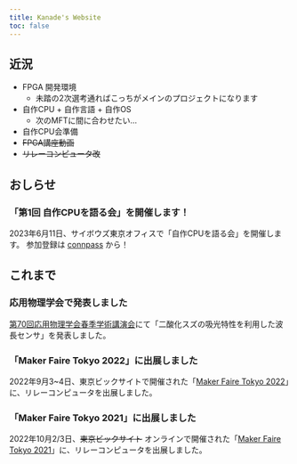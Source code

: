 ```yaml
---
title: Kanade's Website
toc: false
---
```


## 近況

- FPGA 開発環境
  - 未踏の2次選考通ればこっちがメインのプロジェクトになります
- 自作CPU + 自作言語 + 自作OS
  - 次のMFTに間に合わせたい…
- 自作CPU会準備
- ~~FPGA講座動画~~
- ~~リレーコンピュータ改~~

## おしらせ

### 「第1回 自作CPUを語る会」を開催します！

2023年6月11日、サイボウズ東京オフィスで「自作CPUを語る会」を開催します。
参加登録は [connpass](https://connpass.com/event/278142/) から！

## これまで

### 応用物理学会で発表しました

[第70回応用物理学会春季学術講演会](https://meeting.jsap.or.jp/)にて「二酸化スズの吸光特性を利用した波長センサ」を発表しました。

### 「Maker Faire Tokyo 2022」に出展しました

2022年9月3~4日、東京ビックサイトで開催された「[Maker Faire Tokyo 2022](https://makezine.jp/event/makers-mft2022/m0083/)」に、リレーコンピュータを出展しました。

### 「Maker Faire Tokyo 2021」に出展しました

2022年10月2/3日、~~東京ビックサイト~~ オンラインで開催された「[Maker Faire Tokyo 2021](https://makezine.jp/event/makers-mft2021/m0035/)」に、リレーコンピュータを出展しました。

